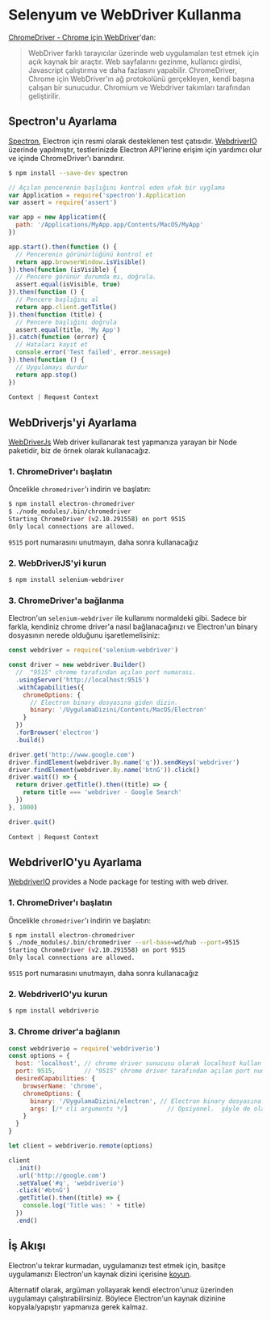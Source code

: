 # Selenyum ve WebDriver Kullanma

[ChromeDriver - Chrome için WebDriver](https://sites.google.com/a/chromium.org/chromedriver/)'dan:

> WebDriver farklı tarayıcılar üzerinde web uygulamaları test etmek için açık kaynak bir araçtır. Web sayfalarını gezinme, kullanıcı girdisi, Javascript çalıştırma ve daha fazlasını yapabilir. ChromeDriver, Chrome için WebDriver'ın ağ protokolünü gerçekleyen, kendi başına çalışan bir sunucudur. Chromium ve Webdriver takımları tarafından geliştirilir.

## Spectron'u Ayarlama

[Spectron](https://electron.atom.io/spectron), Electron için resmi olarak desteklenen test çatısıdır. [WebdriverIO](http://webdriver.io/) üzerinde yapılmıştır, testlerinizde Electron API'lerine erişim için yardımcı olur ve içinde ChromeDriver'ı barındırır.

```sh
$ npm install --save-dev spectron
```

```javascript
// Açılan pencerenin başlığını kontrol eden ufak bir uyglama
var Application = require('spectron').Application
var assert = require('assert')

var app = new Application({
  path: '/Applications/MyApp.app/Contents/MacOS/MyApp'
})

app.start().then(function () {
  // Pencerenin görünürlüğünü kontrol et
  return app.browserWindow.isVisible()
}).then(function (isVisible) {
  // Pencere görünür durumda mı, doğrula.
  assert.equal(isVisible, true)
}).then(function () {
  // Pencere başlığını al
  return app.client.getTitle()
}).then(function (title) {
  // Pencere başlığını doğrula
  assert.equal(title, 'My App')
}).catch(function (error) {
  // Hataları kayıt et
  console.error('Test failed', error.message)
}).then(function () {
  // Uygulamayı durdur
  return app.stop()
})
 
Context | Request Context
```

## WebDriverjs'yi Ayarlama

[WebDriverJs](https://code.google.com/p/selenium/wiki/WebDriverJs) Web driver kullanarak test yapmanıza yarayan bir Node paketidir, biz de örnek olarak kullanacağız.

### 1. ChromeDriver'ı başlatın

Öncelikle `chromedriver`'ı indirin ve başlatın:

```sh
$ npm install electron-chromedriver
$ ./node_modules/.bin/chromedriver
Starting ChromeDriver (v2.10.291558) on port 9515
Only local connections are allowed.
```

`9515` port numarasını unutmayın, daha sonra kullanacağız

### 2. WebDriverJS'yi kurun

```sh
$ npm install selenium-webdriver
```

### 3. ChromeDriver'a bağlanma

Electron'un `selenium-webdriver` ile kullanımı normaldeki gibi. Sadece bir farkla, kendiniz chrome driver'a nasıl bağlanacağınızı ve Electron'un binary dosyasının nerede olduğunu işaretlemelisiniz:

```javascript
const webdriver = require('selenium-webdriver')

const driver = new webdriver.Builder()
  //  "9515" chrome tarafından açılan port numarası.
  .usingServer('http://localhost:9515')
  .withCapabilities({
    chromeOptions: {
      // Electron binary dosyasına giden dizin.
      binary: '/UygulamaDizini/Contents/MacOS/Electron'
    }
  })
  .forBrowser('electron')
  .build()

driver.get('http://www.google.com')
driver.findElement(webdriver.By.name('q')).sendKeys('webdriver')
driver.findElement(webdriver.By.name('btnG')).click()
driver.wait(() => {
  return driver.getTitle().then((title) => {
    return title === 'webdriver - Google Search'
  })
}, 1000)

driver.quit()
 
Context | Request Context
```

## WebdriverIO'yu Ayarlama

[WebdriverIO](http://webdriver.io/) provides a Node package for testing with web driver.

### 1. ChromeDriver'ı başlatın

Öncelikle `chromedriver`'ı indirin ve başlatın:

```sh
$ npm install electron-chromedriver
$ ./node_modules/.bin/chromedriver --url-base=wd/hub --port=9515
Starting ChromeDriver (v2.10.291558) on port 9515
Only local connections are allowed.
```

`9515` port numarasını unutmayın, daha sonra kullanacağız

### 2. WebdriverIO'yu kurun

```sh
$ npm install webdriverio
```

### 3. Chrome driver'a bağlanın

```javascript
const webdriverio = require('webdriverio')
const options = {
  host: 'localhost', // chrome driver sunucusu olarak localhost kullan
  port: 9515,        // "9515" chrome driver tarafından açılan port numarası.
  desiredCapabilities: {
    browserName: 'chrome',
    chromeOptions: {
      binary: '/UygulamaDizini/electron', // Electron binary dosyasına giden dizin.
      args: [/* cli arguments */]           // Opsiyonel.  şöyle de olabilir: 'app=' + /path/to/your/app/
    }
  }
}

let client = webdriverio.remote(options)

client
  .init()
  .url('http://google.com')
  .setValue('#q', 'webdriverio')
  .click('#btnG')
  .getTitle().then((title) => {
    console.log('Title was: ' + title)
  })
  .end()
```

## İş Akışı

Electron'u tekrar kurmadan, uygulamanızı test etmek için, basitçe uygulamanızı Electron'un kaynak dizini içerisine [koyun](https://github.com/electron/electron/blob/master/docs/tutorial/application-distribution.md).

Alternatif olarak, argüman yollayarak kendi electron'unuz üzerinden uygulamayı çalıştırabilirsiniz. Böylece Electron'un kaynak dizinine kopyala/yapıştır yapmanıza gerek kalmaz.